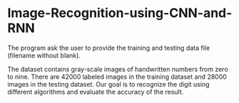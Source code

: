 # Image-Recognition-using-CNN-and-RNN
The program ask the user to provide the training and testing data file (filename without blank).

The dataset contains gray-scale images of handwritten numbers from zero to nine. There are 42000 labeled images in the training dataset and 28000 images in the testing dataset. Our goal is to recognize the digit using different algorithms and evaluate the accuracy of the result.
